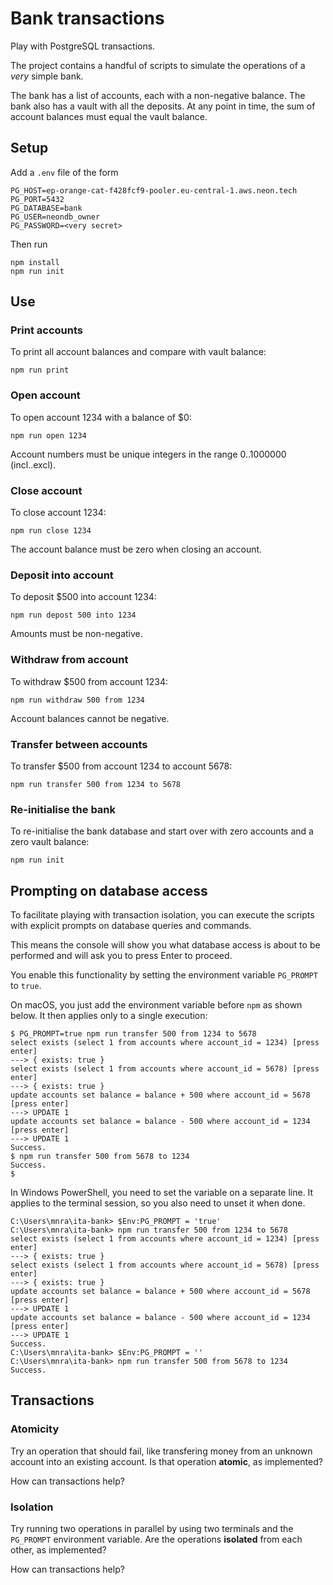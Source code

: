 # Bank transactions

Play with PostgreSQL transactions.

The project contains a handful of scripts to simulate the operations
of a *very* simple bank.

The bank has a list of accounts, each with a non-negative balance. The
bank also has a vault with all the deposits. At any point in time, the
sum of account balances must equal the vault balance.

## Setup

Add a `.env` file of the form
```env
PG_HOST=ep-orange-cat-f428fcf9-pooler.eu-central-1.aws.neon.tech
PG_PORT=5432
PG_DATABASE=bank
PG_USER=neondb_owner
PG_PASSWORD=<very secret>
```
Then run

```shell
npm install
npm run init
```

## Use

### Print accounts
To print all account balances and compare with vault balance:
```shell
npm run print
```

### Open account
To open account 1234 with a balance of $0:
```shell
npm run open 1234
```
Account numbers must be unique integers in the range 0..1000000 (incl..excl).

### Close account
To close account 1234:
```shell
npm run close 1234
```
The account balance must be zero when closing an account.

### Deposit into account
To deposit $500 into account 1234:
```shell
npm run depost 500 into 1234
```
Amounts must be non-negative.

### Withdraw from account
To withdraw $500 from account 1234:
```shell
npm run withdraw 500 from 1234
```
Account balances cannot be negative.

### Transfer between accounts
To transfer $500 from account 1234 to account 5678:
```shell
npm run transfer 500 from 1234 to 5678
```

### Re-initialise the bank
To re-initialise the bank database and start over with
zero accounts and a zero vault balance:
```shell
npm run init
```

## Prompting on database access

To facilitate playing with transaction isolation, you can execute the scripts
with explicit prompts on database queries and commands.

This means the console will show you what database access is about to be
performed and will ask you to press Enter to proceed.

You enable this functionality by setting the environment variable `PG_PROMPT`
to `true`.

On macOS, you just add the environment variable before `npm` as shown below.
It then applies only to a single execution:
```text
$ PG_PROMPT=true npm run transfer 500 from 1234 to 5678
select exists (select 1 from accounts where account_id = 1234) [press enter]
---> { exists: true }
select exists (select 1 from accounts where account_id = 5678) [press enter]
---> { exists: true }
update accounts set balance = balance + 500 where account_id = 5678 [press enter]
---> UPDATE 1
update accounts set balance = balance - 500 where account_id = 1234 [press enter]
---> UPDATE 1
Success.
$ npm run transfer 500 from 5678 to 1234
Success.
$
```

In Windows PowerShell, you need to set the variable on a separate line.
It applies to the terminal session, so you also need to unset it when done.
```text
C:\Users\mnra\ita-bank> $Env:PG_PROMPT = 'true'
C:\Users\mnra\ita-bank> npm run transfer 500 from 1234 to 5678
select exists (select 1 from accounts where account_id = 1234) [press enter]
---> { exists: true }
select exists (select 1 from accounts where account_id = 5678) [press enter]
---> { exists: true }
update accounts set balance = balance + 500 where account_id = 5678 [press enter]
---> UPDATE 1
update accounts set balance = balance - 500 where account_id = 1234 [press enter]
---> UPDATE 1
Success.
C:\Users\mnra\ita-bank> $Env:PG_PROMPT = ''
C:\Users\mnra\ita-bank> npm run transfer 500 from 5678 to 1234
Success.
```

## Transactions

### Atomicity
Try an operation that should fail, like transfering money from
an unknown account into an existing account. Is that operation
**atomic**, as implemented?

How can transactions help?

### Isolation
Try running two operations in parallel by using two terminals and
the `PG_PROMPT` environment variable.
Are the operations **isolated** from each other, as implemented?

How can transactions help?